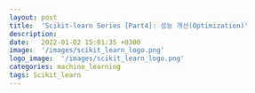 ```yaml
---
layout: post
title:  'Scikit-learn Series [Part4]: 성능 개선(Optimization)'
description: 
date:   2022-01-02 15:01:35 +0300
image:  '/images/scikit_learn_logo.png'
logo_image:  '/images/scikit_learn_logo.png'
categories: machine_learning
tags: Scikit_learn
---
```


